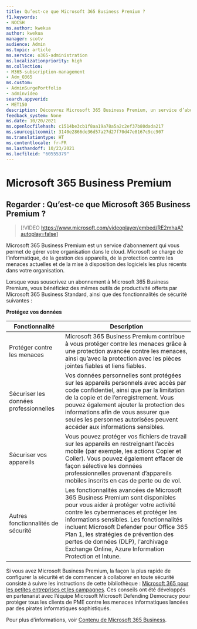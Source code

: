 ```yaml
---
title: Qu’est-ce que Microsoft 365 Business Premium ?
f1.keywords:
- NOCSH
ms.author: kwekua
author: kwekua
manager: scotv
audience: Admin
ms.topic: article
ms.service: o365-administration
ms.localizationpriority: high
ms.collection:
- M365-subscription-management
- Adm_O365
ms.custom:
- AdminSurgePortfolio
- adminvideo
search.appverid:
- MET150
description: Découvrez Microsoft 365 Business Premium, un service d’abonnement qui prend en charge la partie informatique pour vous.
feedback_system: None
ms.date: 10/20/2021
ms.openlocfilehash: c1514be3cb1f8aa19a78a5a2c2ef37b80dada217
ms.sourcegitcommit: 3140e2866de36d57a27d27f70d47e8167c9cc907
ms.translationtype: HT
ms.contentlocale: fr-FR
ms.lasthandoff: 10/23/2021
ms.locfileid: "60555379"
---
```

# <a name="microsoft-365-business-premium"></a>Microsoft 365 Business Premium

## <a name="watch-what-is-microsoft-365-business-premium"></a>Regarder : Qu’est-ce que Microsoft 365 Business Premium ?

> [!VIDEO https://www.microsoft.com/videoplayer/embed/RE2mhaA?autoplay=false]

Microsoft 365 Business Premium est un service d’abonnement qui vous permet de gérer votre organisation dans le cloud. Microsoft se charge de l’informatique, de la gestion des appareils, de la protection contre les menaces actuelles et de la mise à disposition des logiciels les plus récents dans votre organisation.

Lorsque vous souscrivez un abonnement à Microsoft 365 Business Premium, vous bénéficiez des mêmes outils de productivité offerts par Microsoft 365 Business Standard, ainsi que des fonctionnalités de sécurité suivantes :

**Protégez vos données**


|Fonctionnalité|Description|
| --- | --- |
| Protéger contre les menaces | Microsoft 365 Business Premium contribue à vous protéger contre les menaces grâce à une protection avancée contre les menaces, ainsi qu’avec la protection avec les pièces jointes fiables et liens fiables. |
| Sécuriser les données professionnelles | Vos données personnelles sont protégées sur les appareils personnels avec accès par code confidentiel, ainsi que par la limitation de la copie et de l’enregistrement. Vous pouvez également ajouter la protection des informations afin de vous assurer que seules les personnes autorisées peuvent accéder aux informations sensibles. |
| Sécuriser vos appareils | Vous pouvez protéger vos fichiers de travail sur les appareils en restreignant l’accès mobile (par exemple, les actions Copier et Coller). Vous pouvez également effacer de façon sélective les données professionnelles provenant d’appareils mobiles inscrits en cas de perte ou de vol. |
| Autres fonctionnalités de sécurité | Les fonctionnalités avancées de Microsoft 365 Business Premium sont disponibles pour vous aider à protéger votre activité contre les cybermenaces et protéger les informations sensibles. Les fonctionnalités incluent Microsoft Defender pour Office 365 Plan 1, les stratégies de prévention des pertes de données (DLP), l'archivage Exchange Online, Azure Information Protection et Intune. |

Si vous avez Microsoft Business Premium, la façon la plus rapide de configurer la sécurité et de commencer à collaborer en toute sécurité consiste à suivre les instructions de cette bibliothèque : [Microsoft 365 pour les petites entreprises et les campagnes](../campaigns/index.md). Ces conseils ont été développés en partenariat avec l’équipe Microsoft Microsoft Defending Democracy pour protéger tous les clients de PME contre les menaces informatiques lancées par des pirates informatiques sophistiqués. 

Pour plus d’informations, voir [Contenu de Microsoft 365 Business](../admin/index.yml).
